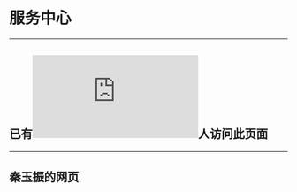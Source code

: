 # 服务中心  
---
## 已有![](https://hitwebcounter.com/counter/counter.php?page=7176046&style=0024&nbdigits=5&type=ip&initCount=0)人访问此页面 
---  
## 秦玉振的网页  
